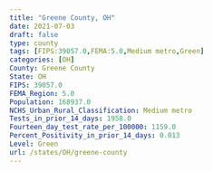 ```yaml
---
title: "Greene County, OH"
date: 2021-07-03
draft: false
type: county
tags: [FIPS:39057.0,FEMA:5.0,Medium metro,Green]
categories: [OH]
County: Greene County
State: OH
FIPS: 39057.0
FEMA_Region: 5.0
Population: 168937.0
NCHS_Urban_Rural_Classification: Medium metro
Tests_in_prior_14_days: 1958.0
Fourteen_day_test_rate_per_100000: 1159.0
Percent_Positivity_in_prior_14_days: 0.013
Level: Green
url: /states/OH/greene-county
---
```



